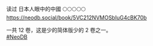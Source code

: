 读过 日本人眼中的中國 🌕🌕🌕🌕🌕   
<https://neodb.social/book/5VC212NVMOSbIuG4cBK70b>

一共 12 卷，这是少的简体版少的 2 卷之一。  
[#NeoDB](https://e5n.cc/tags/NeoDB)

